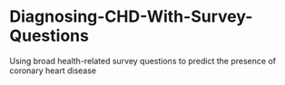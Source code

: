 # Diagnosing-CHD-With-Survey-Questions
Using broad health-related survey questions to predict the presence of coronary heart disease
